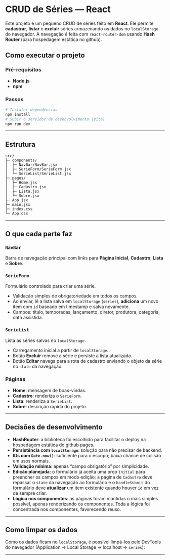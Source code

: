 # CRUD de Séries — React

Este projeto é um pequeno CRUD de séries feito em **React**. Ele permite **cadastrar**, **listar** e **excluir** séries armazenando os dados no `localStorage` do navegador. A navegação é feita com `react-router-dom` usando **Hash Router** (para hospedagem estática no github).

## Como executar o projeto

### Pré-requisitos
- **Node.js** 
- **npm** 

### Passos
```bash
# Instalar dependências
npm install
# Subir o servidor de desenvolvimento (Vite)
npm run dev

```

---

##  Estrutura


```
src/
├─ components/
│  ├─ NavBar/NavBar.jsx
│  ├─ SerieForm/SerieForm.jsx
│  └─ SerieList/SerieList.jsx
├─ pages/
│  ├─ Home.jsx
│  ├─ Cadastro.jsx
│  ├─ Lista.jsx
│  └─ Sobre.jsx
├─ App.jsx
├─ main.jsx
├─ index.css
└─ App.css
```

---

##  O que cada parte faz

### `NavBar`
Barra de navegação principal com links para **Página Inicial**, **Cadastro**, **Lista** e **Sobre**.

### `SerieForm`
Formulário controlado para criar uma série.  
- Validação simples de obrigatoriedade em todos os campos.  
- Ao enviar, lê a lista salva em `localStorage` (`series`), **adiciona** um novo item com `id` baseado em timestamp e salva novamente.  
- Campos: título, temporadas, lançamento, diretor, produtora, categoria, data assistida.

### `SerieList`
Lista as séries salvas no `localStorage`.  
- Carregamento inicial a partir de `localStorage`.  
- Botão **Excluir** remove a série e persiste a lista atualizada.  
- Botão **Editar** navega para a rota de cadastro enviando o objeto da série no `state` da navegação.

### Páginas
- **Home**: mensagem de boas-vindas.  
- **Cadastro**: renderiza o `SerieForm`.  
- **Lista**: renderiza a `SerieList`.  
- **Sobre**: descrição rápida do projeto.  


---

##  Decisões de desenvolvimento

- **HashRouter**: a biblioteca foi escolhido para facilitar o deploy na hospedagem estática do github pages.  
- **Persistência com `localStorage`**: solução para não precisar de backend.
- **IDs com `Date.now()`**: suficiente para o escopo; baixa chance de colisão em usos normais.  
- **Validação mínima**: apenas “campo obrigatório” por simplicidade.  
- **Edição planejada**: o formulário já aceita uma prop `initial` para preencher os campos em modo edição; a página de `Cadastro` deve repassar o `state` da navegação ao formulário e o `handleSubmit` do formulário deve **atualizar** um item existente quando houver `id` em vez de sempre criar.
- **Lógica nos componentes**: as páginas foram mantidas o mais simples possível, apenas renderizando os componentes. Toda a lógica foi concentrada nos componentes, favorecendo reuso.

---

## Como limpar os dados
Como os dados ficam no `localStorage`, é possível limpá-los pelo DevTools do navegador (Application -> Local Storage -> localhost -> `series`):

---
